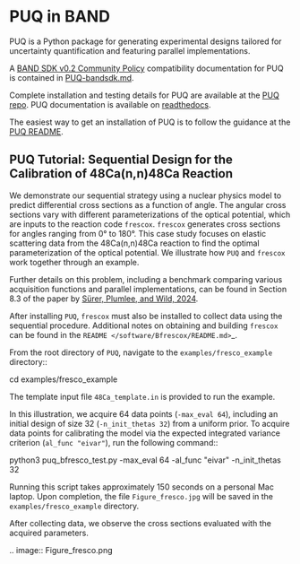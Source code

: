 # PUQ in BAND 

PUQ is a Python package for generating experimental designs tailored for uncertainty quantification and featuring parallel implementations.

A [BAND SDK v0.2 Community Policy](/resources/sdkpolicies/bandsdk.md) compatibility documentation for PUQ is contained in [PUQ-bandsdk.md](/software/PUQ/PUQ-bandsdk.md).

Complete installation and testing details for PUQ are available at the [PUQ repo](https://github.com/parallelUQ/PUQ). PUQ documentation is available on [readthedocs](https://puq.readthedocs.io/).

The easiest way to get an installation of PUQ is to follow the guidance at the [PUQ README](https://github.com/parallelUQ/PUQ/blob/main/README.rst).

## PUQ Tutorial: Sequential Design for the Calibration of 48Ca(n,n)48Ca Reaction

We demonstrate our sequential strategy using a nuclear physics model to predict differential cross sections as a function of angle. The angular cross sections vary with different parameterizations of the optical potential, which are inputs to the reaction code ``frescox``. ``frescox`` generates cross sections for angles ranging from 0° to 180°. This case study focuses on elastic scattering data from the 48Ca(n,n)48Ca  reaction to find the optimal parameterization of the optical potential. We illustrate how ``PUQ`` and ``frescox`` work together through an example.

Further details on this problem, including a benchmark comparing various acquisition functions and parallel implementations, can be found in Section 8.3 of the paper by [Sürer, Plumlee, and Wild, 2024](https://www.tandfonline.com/doi/abs/10.1080/00401706.2023.2246157?src=&journalCode=utch20).

After installing ``PUQ``, ``frescox`` must also be installed to collect data using the sequential procedure. Additional notes on obtaining and building ``frescox`` can be found in the `README </software/Bfrescox/README.md>`_.

From the root directory of ``PUQ``, navigate to the ``examples/fresco_example`` directory:: 

  cd examples/fresco_example

The template input file ``48Ca_template.in`` is provided to run the example.

In this illustration, we acquire 64 data points (``-max_eval 64``), including an initial design of size 32 (``-n_init_thetas 32``) from a uniform prior. To acquire data points for calibrating the model via the expected integrated variance criterion (``al_func "eivar"``), run the following command::

  python3 puq_bfresco_test.py -max_eval 64 -al_func "eivar" -n_init_thetas 32

Running this script takes approximately 150 seconds on a personal Mac laptop. Upon completion, the file ``Figure_fresco.jpg`` will be saved in the ``examples/fresco_example`` directory.

After collecting data, we observe the cross sections evaluated with the acquired parameters.

.. image:: Figure_fresco.png


